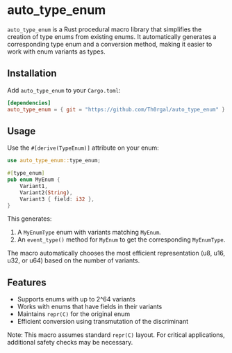 # auto_type_enum

`auto_type_enum` is a Rust procedural macro library that simplifies the creation of type enums from existing enums. It automatically generates a corresponding type enum and a conversion method, making it easier to work with enum variants as types.

## Installation

Add `auto_type_enum` to your `Cargo.toml`:
```toml
[dependencies]
auto_type_enum = { git = "https://github.com/Th0rgal/auto_type_enum" }
```


## Usage

Use the `#[derive(TypeEnum)]` attribute on your enum:
```rs
use auto_type_enum::type_enum;

#[type_enum]
pub enum MyEnum {
    Variant1,
    Variant2(String),
    Variant3 { field: i32 },
}
```

This generates:

1. A `MyEnumType` enum with variants matching `MyEnum`.
2. An `event_type()` method for `MyEnum` to get the corresponding `MyEnumType`.

The macro automatically chooses the most efficient representation (u8, u16, u32, or u64) based on the number of variants.

## Features

- Supports enums with up to 2^64 variants
- Works with enums that have fields in their variants
- Maintains `repr(C)` for the original enum
- Efficient conversion using transmutation of the discriminant

Note: This macro assumes standard `repr(C)` layout. For critical applications, additional safety checks may be necessary.